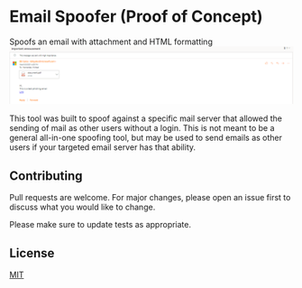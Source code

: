 # Email Spoofer (Proof of Concept)

Spoofs an email with attachment and HTML formatting
![result image](result.png?raw=true)

This tool was built to spoof against a specific mail server that allowed the sending of mail as other users without a login. This is not meant to be a general all-in-one spoofing tool, but may be used to send emails as other users if your targeted email server has that ability.

## Contributing
Pull requests are welcome. For major changes, please open an issue first to discuss what you would like to change.

Please make sure to update tests as appropriate.

## License
[MIT](https://choosealicense.com/licenses/mit/)
